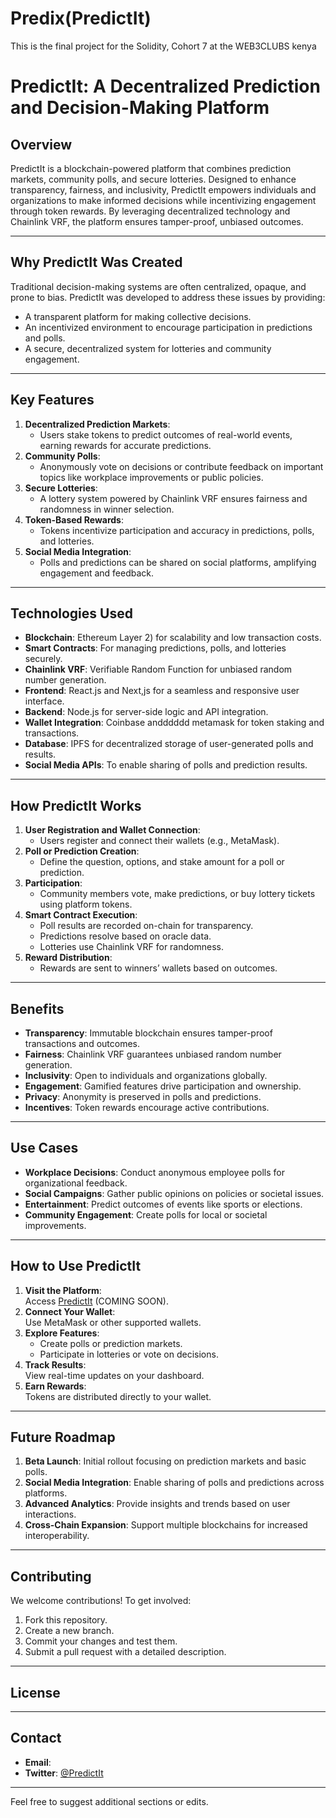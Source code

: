 # Predix(PredictIt)
This is the final project for the Solidity, Cohort 7 at the WEB3CLUBS kenya
# **PredictIt: A Decentralized Prediction and Decision-Making Platform**

## **Overview**
PredictIt is a blockchain-powered platform that combines prediction markets, community polls, and secure lotteries. Designed to enhance transparency, fairness, and inclusivity, PredictIt empowers individuals and organizations to make informed decisions while incentivizing engagement through token rewards. By leveraging decentralized technology and Chainlink VRF, the platform ensures tamper-proof, unbiased outcomes.

---

## **Why PredictIt Was Created**
Traditional decision-making systems are often centralized, opaque, and prone to bias. PredictIt was developed to address these issues by providing:
- A transparent platform for making collective decisions.
- An incentivized environment to encourage participation in predictions and polls.
- A secure, decentralized system for lotteries and community engagement.

---

## **Key Features**
1. **Decentralized Prediction Markets**:
   - Users stake tokens to predict outcomes of real-world events, earning rewards for accurate predictions.
2. **Community Polls**:
   - Anonymously vote on decisions or contribute feedback on important topics like workplace improvements or public policies.
3. **Secure Lotteries**:
   - A lottery system powered by Chainlink VRF ensures fairness and randomness in winner selection.
4. **Token-Based Rewards**:
   - Tokens incentivize participation and accuracy in predictions, polls, and lotteries.
5. **Social Media Integration**:
   - Polls and predictions can be shared on social platforms, amplifying engagement and feedback.

---

## **Technologies Used**
- **Blockchain**: Ethereum Layer 2) for scalability and low transaction costs.
- **Smart Contracts**: For managing predictions, polls, and lotteries securely.
- **Chainlink VRF**: Verifiable Random Function for unbiased random number generation.
- **Frontend**: React.js and Next,js for a seamless and responsive user interface.
- **Backend**: Node.js for server-side logic and API integration.
- **Wallet Integration**: Coinbase andddddd metamask for token staking and transactions.
- **Database**: IPFS for decentralized storage of user-generated polls and results.
- **Social Media APIs**: To enable sharing of polls and prediction results.

---

## **How PredictIt Works**
1. **User Registration and Wallet Connection**:
   - Users register and connect their wallets (e.g., MetaMask).
2. **Poll or Prediction Creation**:
   - Define the question, options, and stake amount for a poll or prediction.
3. **Participation**:
   - Community members vote, make predictions, or buy lottery tickets using platform tokens.
4. **Smart Contract Execution**:
   - Poll results are recorded on-chain for transparency.
   - Predictions resolve based on oracle data.
   - Lotteries use Chainlink VRF for randomness.
5. **Reward Distribution**:
   - Rewards are sent to winners’ wallets based on outcomes.

---

## **Benefits**
- **Transparency**: Immutable blockchain ensures tamper-proof transactions and outcomes.
- **Fairness**: Chainlink VRF guarantees unbiased random number generation.
- **Inclusivity**: Open to individuals and organizations globally.
- **Engagement**: Gamified features drive participation and ownership.
- **Privacy**: Anonymity is preserved in polls and predictions.
- **Incentives**: Token rewards encourage active contributions.

---

## **Use Cases**
- **Workplace Decisions**: Conduct anonymous employee polls for organizational feedback.
- **Social Campaigns**: Gather public opinions on policies or societal issues.
- **Entertainment**: Predict outcomes of events like sports or elections.
- **Community Engagement**: Create polls for local or societal improvements.

---

## **How to Use PredictIt**
1. **Visit the Platform**:  
   Access [PredictIt](https://predictit.example.com) (COMING SOON).
2. **Connect Your Wallet**:  
   Use MetaMask or other supported wallets.
3. **Explore Features**:  
   - Create polls or prediction markets.
   - Participate in lotteries or vote on decisions.
4. **Track Results**:  
   View real-time updates on your dashboard.
5. **Earn Rewards**:  
   Tokens are distributed directly to your wallet.

---

## **Future Roadmap**
1. **Beta Launch**: Initial rollout focusing on prediction markets and basic polls.
2. **Social Media Integration**: Enable sharing of polls and predictions across platforms.
3. **Advanced Analytics**: Provide insights and trends based on user interactions.
4. **Cross-Chain Expansion**: Support multiple blockchains for increased interoperability.

---

## **Contributing**
We welcome contributions! To get involved:
1. Fork this repository.
2. Create a new branch.
3. Commit your changes and test them.
4. Submit a pull request with a detailed description.

---

## **License**

---

## **Contact**
- **Email**:  
- **Twitter**: [@PredictIt](https://X.com/lolosaisa)  

---

Feel free to suggest additional sections or edits.

